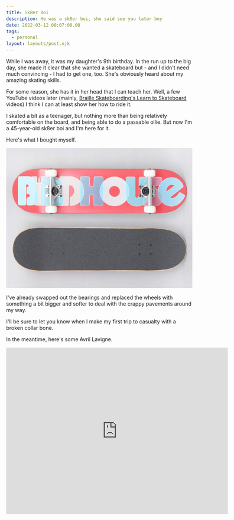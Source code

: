 ```yaml
---
title: Sk8er Boi
description: He was a sk8er boi, she said see you later boy
date: 2022-03-12 00:07:00.00
tags:
  - personal
layout: layouts/post.njk
---
```


While I was away, it was my daughter's 9th birthday. In the run up to the big day, she made it clear that she wanted a skateboard but - and I didn't need much convincing - I had to get one, too. She's obviously heard about my amazing skating skills.

For some reason, she has it in her head that I can teach her. Well, a few YouTube videos later (mainly, [Braille Skateboarding's Learn to Skateboard](https://www.youtube.com/playlist?list=PL34F060CE1BA3E968) videos) I think I can at least show her how to ride it.

I skated a bit as a teenager, but nothing more than being relatively comfortable on the board, and being able to do a passable ollie. But now I'm a 45-year-old sk8er boi and I'm here for it.

Here's what I bought myself.

![My new Birdhouse skateboard](/img/birdhouse.jpg "A picture of a Birdhouse-branded skateboard")

I've already swapped out the bearings and replaced the wheels with something a bit bigger and softer to deal with the crappy pavements around my way.

I'll be sure to let you know when I make my first trip to casualty with a broken collar bone.

In the meantime, here's some Avril Lavigne.

<iframe width="600" height="450" src="https://www.youtube.com/embed/TIy3n2b7V9k" title="YouTube video player" frameborder="0" allow="accelerometer; autoplay; clipboard-write; encrypted-media; gyroscope; picture-in-picture" allowfullscreen></iframe>
